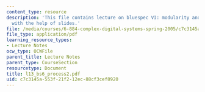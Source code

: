 ```yaml
---
content_type: resource
description: 'This file contains lecture on bluespec VI: modularity and performance
  with the help of slides.'
file: /media/courses/6-884-complex-digital-systems-spring-2005/c7c3145a553f21f212ec88cf3cef8920_l13_bs6_process2.pdf
file_type: application/pdf
learning_resource_types:
- Lecture Notes
ocw_type: OCWFile
parent_title: Lecture Notes
parent_type: CourseSection
resourcetype: Document
title: l13_bs6_process2.pdf
uid: c7c3145a-553f-21f2-12ec-88cf3cef8920
---
```


